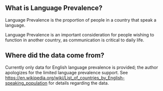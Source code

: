## What is Language Prevalence?

Language Prevalence is the proportion of people in a country that speak a language.

Language Prevalence is an important consideration for people wishing to function in another country, as communication is critical to daily life.


## Where did the data come from?

Currently only data for English language prevalence is provided; the author apologizes for the limited language prevalence support.
See https://en.wikipedia.org/wiki/List_of_countries_by_English-speaking_population for details regarding the data.
